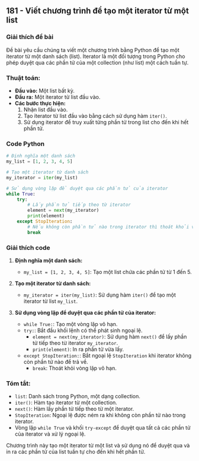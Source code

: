 ## 181 - Viết chương trình để tạo một iterator từ một list

### Giải thích đề bài

Đề bài yêu cầu chúng ta viết một chương trình bằng Python để tạo một iterator từ một danh sách (list). Iterator là một đối tượng trong Python cho phép duyệt qua các phần tử của một collection (như list) một cách tuần tự.

### Thuật toán:

- **Đầu vào:** Một list bất kỳ.
- **Đầu ra:** Một iterator từ list đầu vào.
- **Các bước thực hiện:**
  1. Nhận list đầu vào.
  2. Tạo iterator từ list đầu vào bằng cách sử dụng hàm `iter()`.
  3. Sử dụng iterator để truy xuất từng phần tử trong list cho đến khi hết phần tử.

### Code Python

```python
# Định nghĩa một danh sách
my_list = [1, 2, 3, 4, 5]

# Tạo một iterator từ danh sách
my_iterator = iter(my_list)

# Sử dụng vòng lặp để duyệt qua các phần tử của iterator
while True:
    try:
        # Lấy phần tử tiếp theo từ iterator
        element = next(my_iterator)
        print(element)
    except StopIteration:
        # Nếu không còn phần tử nào trong iterator thì thoát khỏi vòng lặp
        break
```

### Giải thích code

1. **Định nghĩa một danh sách:**

   - `my_list = [1, 2, 3, 4, 5]`: Tạo một list chứa các phần tử từ 1 đến 5.

2. **Tạo một iterator từ danh sách:**

   - `my_iterator = iter(my_list)`: Sử dụng hàm `iter()` để tạo một iterator từ list `my_list`.

3. **Sử dụng vòng lặp để duyệt qua các phần tử của iterator:**
   - `while True:`: Tạo một vòng lặp vô hạn.
   - `try:`: Bắt đầu khối lệnh có thể phát sinh ngoại lệ.
     - `element = next(my_iterator)`: Sử dụng hàm `next()` để lấy phần tử tiếp theo từ iterator `my_iterator`.
     - `print(element)`: In ra phần tử vừa lấy.
   - `except StopIteration:`: Bắt ngoại lệ `StopIteration` khi iterator không còn phần tử nào để trả về.
     - `break`: Thoát khỏi vòng lặp vô hạn.

### Tóm tắt:

- `list`: Danh sách trong Python, một dạng collection.
- `iter()`: Hàm tạo iterator từ một collection.
- `next()`: Hàm lấy phần tử tiếp theo từ một iterator.
- `StopIteration`: Ngoại lệ được ném ra khi không còn phần tử nào trong iterator.
- Vòng lặp `while True` và khối `try-except` để duyệt qua tất cả các phần tử của iterator và xử lý ngoại lệ.

Chương trình này tạo một iterator từ một list và sử dụng nó để duyệt qua và in ra các phần tử của list tuần tự cho đến khi hết phần tử.

